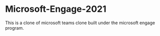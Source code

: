 # Microsoft-Engage-2021
This is a clone of microsoft teams clone built under the microsoft engage program.
